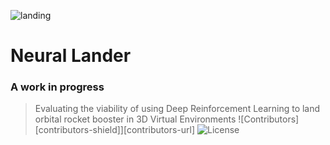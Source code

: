 ![landing](/media/unreal.gif)

# Neural Lander
### A work in progress

> Evaluating the viability of using Deep Reinforcement Learning to land orbital rocket booster in 3D Virtual Environments
![Contributors][contributors-shield]][contributors-url]
![License](http://img.shields.io/:license-mit-blue.svg?style=flat-square)



